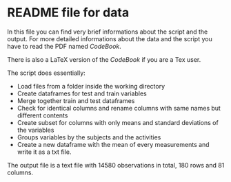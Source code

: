# README file for data

In this file you can find very brief informations about the script and the output.
For more detailed informations about the data and the script you have to read the PDF named *CodeBook*.

There is also a LaTeX version of the *CodeBook* if you are a Tex user.

The script does essentially:

*   Load files from a folder inside the working directory
*   Create dataframes for test and train variables
*   Merge together train and test dataframes
*   Check for identical columns and rename columns with same names but different contents
*   Create subset for columns with only means and standard deviations of the variables
*   Groups variables by the subjects and the activities
*   Create a new dataframe with the mean of every measurements and write it as a txt file.

The output file is a text file with 14580 observations in total, 180 rows and 81 columns.